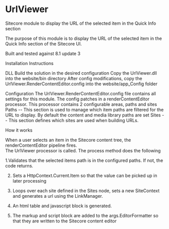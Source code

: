 # UrlViewer
Sitecore module to display the URL of the selected item in the Quick Info section

The purpose of this module is to display the URL of the selected item in the Quick Info section of the Sitecore UI.

Built and tested against 8.1 update 3

Installation Instructions

DLL
Build the solution in the desired configuration
Copy the UrlViewer.dll into the website/bin directory
After config modifications, copy the UrlViewer.RenderContentEditor.config into the website/app_Config folder

Configuration
The UrlViewer.RenderContentEditor.config file contains all settings for this module.  The config patches in a renderContentEditor processor.
This processor contains 2 configurable areas, paths and sites
Paths -- This section is used to manage which item paths are filtered for the URL to display.  By default the content and media library paths are set
Sites -- This section defines which sites are used when building URLs.  

How it works

When a user selects an item in the Sitecore content tree, the renderContentEditor pipeline fires.  
The UrlViewer processor is called.  The process method does the following

1.Validates that the selected items path is in the configured paths.  If not, the code returns.

2. Sets a HttpContext.Current.Item so that the value can be picked up in later processing

3. Loops over each site defined in the Sites node, sets a new SiteContext and generates a url using the LinkManager.

4. An html table and javascript block is generated.

5. The markup and script block are added to the args.EditorFormatter so that they are written to the Sitecore content editor 

